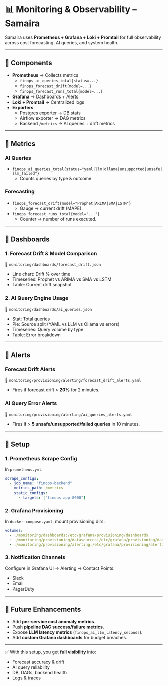 # 📊 Monitoring & Observability – Samaira

Samaira uses **Prometheus + Grafana + Loki + Promtail** for full observability across
cost forecasting, AI queries, and system health.

---

## 🔹 Components

- **Prometheus** → Collects metrics
  - `finops_ai_queries_total{status=...}`
  - `finops_forecast_drift{model=...}`
  - `finops_forecast_runs_total{model=...}`
- **Grafana** → Dashboards + Alerts
- **Loki + Promtail** → Centralized logs
- **Exporters**:
  - Postgres exporter → DB stats
  - Airflow exporter → DAG metrics
  - Backend `/metrics` → AI queries + drift metrics

---

## 🔹 Metrics

### AI Queries
- `finops_ai_queries_total{status="yaml|llm|ollama|unsupported|unsafe|llm_failed"}`
  - Counts queries by type & outcome.

### Forecasting
- `finops_forecast_drift{model="Prophet|ARIMA|SMA|LSTM"}`
  - Gauge → current drift (MAPE).
- `finops_forecast_runs_total{model="..."}`  
  - Counter → number of runs executed.

---

## 🔹 Dashboards

### 1. Forecast Drift & Model Comparison
📂 `monitoring/dashboards/forecast_drift.json`
- Line chart: Drift % over time
- Timeseries: Prophet vs ARIMA vs SMA vs LSTM
- Table: Current drift snapshot

### 2. AI Query Engine Usage
📂 `monitoring/dashboards/ai_queries.json`
- Stat: Total queries
- Pie: Source split (YAML vs LLM vs Ollama vs errors)
- Timeseries: Query volume by type
- Table: Error breakdown

---

## 🔹 Alerts

### Forecast Drift Alerts
📂 `monitoring/provisioning/alerting/forecast_drift_alerts.yaml`
- Fires if forecast drift > **20%** for 2 minutes.

### AI Query Error Alerts
📂 `monitoring/provisioning/alerting/ai_queries_alerts.yaml`
- Fires if > **5 unsafe/unsupported/failed queries** in 10 minutes.

---

## 🔹 Setup

### 1. Prometheus Scrape Config
In `prometheus.yml`:

```yaml
scrape_configs:
  - job_name: "finops-backend"
    metrics_path: /metrics
    static_configs:
      - targets: ["finops-app:8000"]
```

### 2. Grafana Provisioning
In `docker-compose.yaml`, mount provisioning dirs:

```yaml
volumes:
  - ./monitoring/dashboards:/etc/grafana/provisioning/dashboards
  - ./monitoring/provisioning/datasources:/etc/grafana/provisioning/datasources
  - ./monitoring/provisioning/alerting:/etc/grafana/provisioning/alerting
```

### 3. Notification Channels
Configure in Grafana UI → Alerting → Contact Points:
- Slack
- Email
- PagerDuty

---

## 🔹 Future Enhancements
- Add **per-service cost anomaly metrics**.
- Push **pipeline DAG success/failure metrics**.
- Expose **LLM latency metrics** (`finops_ai_llm_latency_seconds`).
- Add **custom Grafana dashboards** for budget breaches.

---

✅ With this setup, you get **full visibility** into:
- Forecast accuracy & drift
- AI query reliability
- DB, DAGs, backend health
- Logs & traces
